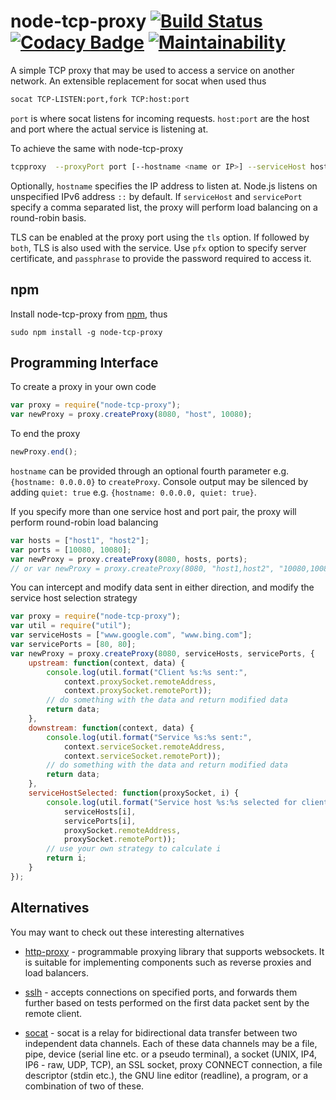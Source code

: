 # node-tcp-proxy [![Build Status](https://semaphoreci.com/api/v1/tewarid/node-tcp-proxy/branches/master/badge.svg)](https://semaphoreci.com/tewarid/node-tcp-proxy) [![Codacy Badge](https://api.codacy.com/project/badge/Grade/3e3d035c4b78445bbec6fb348cf027e1)](https://www.codacy.com/app/tewarid/node-tcp-proxy?utm_source=github.com&amp;utm_medium=referral&amp;utm_content=tewarid/node-tcp-proxy&amp;utm_campaign=Badge_Grade) [![Maintainability](https://api.codeclimate.com/v1/badges/119038e281e93a7d5d05/maintainability)](https://codeclimate.com/github/tewarid/node-tcp-proxy/maintainability)

A simple TCP proxy that may be used to access a service on another network. An extensible replacement for socat when used thus

```bash
socat TCP-LISTEN:port,fork TCP:host:port
```

`port` is where socat listens for incoming requests. `host:port` are the host and port where the actual service is listening at.

To achieve the same with node-tcp-proxy

```bash
tcpproxy  --proxyPort port [--hostname <name or IP>] --serviceHost host1,host2 --servicePort port1,port2 [--q] [--tls [both]] [--pfx file] [--passphrase secret]
```

Optionally, `hostname` specifies the IP address to listen at. Node.js listens on unspecified IPv6 address `::` by default. If `serviceHost` and `servicePort` specify a comma separated list, the proxy will perform load balancing on a round-robin basis.

TLS can be enabled at the proxy port using the `tls` option. If followed by `both`, TLS is also used with the service. Use `pfx` option to specify server certificate, and `passphrase` to provide the password required to access it.

## npm

Install node-tcp-proxy from [npm](https://www.npmjs.com/package/node-tcp-proxy), thus
```
sudo npm install -g node-tcp-proxy
```

## Programming Interface

To create a proxy in your own code

```javascript
var proxy = require("node-tcp-proxy");
var newProxy = proxy.createProxy(8080, "host", 10080);
```

To end the proxy

```javascript
newProxy.end();
```

`hostname` can be provided through an optional fourth parameter e.g. `{hostname: 0.0.0.0}` to `createProxy`. Console output may be silenced by adding `quiet: true` e.g. `{hostname: 0.0.0.0, quiet: true}`.

If you specify more than one service host and port pair, the proxy will perform round-robin load balancing

```javascript
var hosts = ["host1", "host2"];
var ports = [10080, 10080];
var newProxy = proxy.createProxy(8080, hosts, ports);
// or var newProxy = proxy.createProxy(8080, "host1,host2", "10080,10080");
```

You can intercept and modify data sent in either direction, and modify the service host selection strategy

```javascript
var proxy = require("node-tcp-proxy");
var util = require("util");
var serviceHosts = ["www.google.com", "www.bing.com"];
var servicePorts = [80, 80];
var newProxy = proxy.createProxy(8080, serviceHosts, servicePorts, {
    upstream: function(context, data) {
        console.log(util.format("Client %s:%s sent:",
            context.proxySocket.remoteAddress,
            context.proxySocket.remotePort));
        // do something with the data and return modified data
        return data;
    },
    downstream: function(context, data) {
        console.log(util.format("Service %s:%s sent:",
            context.serviceSocket.remoteAddress,
            context.serviceSocket.remotePort));
        // do something with the data and return modified data
        return data;
    },
    serviceHostSelected: function(proxySocket, i) {
        console.log(util.format("Service host %s:%s selected for client %s:%s.",
            serviceHosts[i],
            servicePorts[i],
            proxySocket.remoteAddress,
            proxySocket.remotePort));
        // use your own strategy to calculate i
        return i;
    }
});
```

## Alternatives

You may want to check out these interesting alternatives

* [http-proxy](https://github.com/http-party/node-http-proxy) - programmable proxying library that supports websockets. It is suitable for implementing components such as reverse proxies and load balancers.

* [sslh](https://github.com/yrutschle/sslh) - accepts connections on specified ports, and forwards them further based on tests performed on the first data packet sent by the remote client.

* [socat](http://www.dest-unreach.org/socat/) - socat is a relay for bidirectional data transfer between two independent data channels. Each of these data channels may be a file, pipe, device (serial line etc. or a pseudo terminal), a socket (UNIX, IP4, IP6 - raw, UDP, TCP), an SSL socket, proxy CONNECT connection, a file descriptor (stdin etc.), the GNU line editor (readline), a program, or a combination of two of these.
